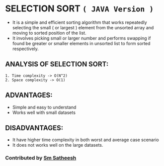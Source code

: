 # SELECTION SORT `( JAVA Version )`

* It is a simple and efficient sorting algorithm that works repeatedly selecting the small ( or largest ) element from the unsorted array and moving to sorted position of the list.
* It involves picking small or larger number and performs swapping if found be greater or smaller elements in unsorted list to form sorted respectively.

## ANALYSIS OF SELECTION SORT:

	1. Time complexity -> O(N^2)
	2. Space complexity -> O(1)
	
## ADVANTAGES:

* Simple and easy to understand
* Works well with small datasets

## DISADVANTAGES:

* It have higher time complexity in both worst and average case scenario
* It does not works well on the large datasets.

### Contributed by [Sm Satheesh](https://github.com/smsatheesh)
